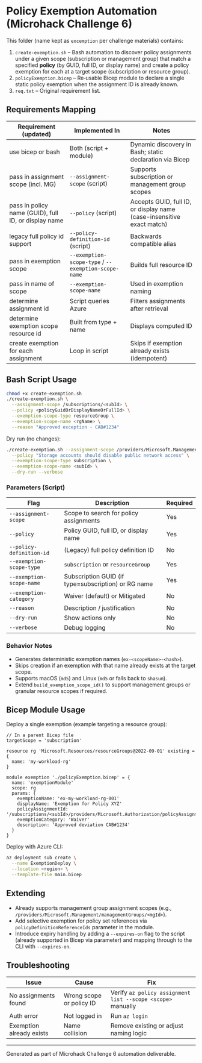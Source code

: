 # Policy Exemption Automation (Microhack Challenge 6)

This folder (name kept as `excemption` per challenge materials) contains:

1. `create-exemption.sh` – Bash automation to discover policy assignments under a given scope (subscription or management group) that match a specified **policy** (by GUID, full ID, or display name) and create a policy exemption for each at a target scope (subscription or resource group).
2. `policyExemption.bicep` – Re‑usable Bicep module to declare a single static policy exemption when the assignment ID is already known.
3. `req.txt` – Original requirement list.

## Requirements Mapping

| Requirement (updated)                                | Implemented In                                      | Notes                                                                 |
| ---------------------------------------------------- | --------------------------------------------------- | --------------------------------------------------------------------- |
| use bicep or bash                                    | Both (script + module)                              | Dynamic discovery in Bash; static declaration via Bicep               |
| pass in assignment scope (incl. MG)                  | `--assignment-scope` (script)                       | Supports subscription or management group scopes                      |
| pass in policy name (GUID), full ID, or display name | `--policy` (script)                                 | Accepts GUID, full ID, or display name (case-insensitive exact match) |
| legacy full policy id support                        | `--policy-definition-id` (script)                   | Backwards compatible alias                                            |
| pass in exemption scope                              | `--exemption-scope-type` / `--exemption-scope-name` | Builds full resource ID                                               |
| pass in name of scope                                | `--exemption-scope-name`                            | Used in exemption naming                                              |
| determine assignment id                              | Script queries Azure                                | Filters assignments after retrieval                                   |
| determine exemption scope resource id                | Built from type + name                              | Displays computed ID                                                  |
| create exemption for each assignment                 | Loop in script                                      | Skips if exemption already exists (idempotent)                        |

## Bash Script Usage

```bash
chmod +x create-exemption.sh
./create-exemption.sh \
  --assignment-scope /subscriptions/<subId> \
  --policy <policyGuidOrDisplayNameOrFullId> \
  --exemption-scope-type resourceGroup \
  --exemption-scope-name <rgName> \
  --reason "Approved exception - CAB#1234"
```

Dry run (no changes):

```bash
./create-exemption.sh --assignment-scope /providers/Microsoft.Management/managementGroups/<mgId> \
  --policy "Storage accounts should disable public network access" \
  --exemption-scope-type subscription \
  --exemption-scope-name <subId> \
  --dry-run --verbose
```

### Parameters (Script)

| Flag                     | Description                                         | Required |
| ------------------------ | --------------------------------------------------- | -------- |
| `--assignment-scope`     | Scope to search for policy assignments              | Yes      |
| `--policy`               | Policy GUID, full ID, or display name               | Yes      |
| `--policy-definition-id` | (Legacy) full policy definition ID                  | No       |
| `--exemption-scope-type` | `subscription` or `resourceGroup`                   | Yes      |
| `--exemption-scope-name` | Subscription GUID (if type=subscription) or RG name | Yes      |
| `--exemption-category`   | Waiver (default) or Mitigated                       | No       |
| `--reason`               | Description / justification                         | No       |
| `--dry-run`              | Show actions only                                   | No       |
| `--verbose`              | Debug logging                                       | No       |

### Behavior Notes

- Generates deterministic exemption names (`ex-<scopeName>-<hash>`).
- Skips creation if an exemption with that name already exists at the target scope.
- Supports macOS (`md5`) and Linux (`md5` or falls back to `shasum`).
- Extend `build_exemption_scope_id()` to support management groups or granular resource scopes if required.

## Bicep Module Usage

Deploy a single exemption (example targeting a resource group):

```bicep
// In a parent Bicep file
targetScope = 'subscription'

resource rg 'Microsoft.Resources/resourceGroups@2022-09-01' existing = {
  name: 'my-workload-rg'
}

module exemption './policyExemption.bicep' = {
  name: 'exemptionModule'
  scope: rg
  params: {
    exemptionName: 'ex-my-workload-rg-001'
    displayName: 'Exemption for Policy XYZ'
    policyAssignmentId: '/subscriptions/<subId>/providers/Microsoft.Authorization/policyAssignments/<assignmentName>'
    exemptionCategory: 'Waiver'
    description: 'Approved deviation CAB#1234'
  }
}
```

Deploy with Azure CLI:

```bash
az deployment sub create \
  --name ExemptionDeploy \
  --location <region> \
  --template-file main.bicep
```

## Extending

- Already supports management group assignment scopes (e.g., `/providers/Microsoft.Management/managementGroups/<mgId>`).
- Add selective exemption for policy set references via `policyDefinitionReferenceIds` parameter in the module.
- Introduce expiry handling by adding a `--expires-on` flag to the script (already supported in Bicep via parameter) and mapping through to the CLI with `--expires-on`.

## Troubleshooting

| Issue                    | Cause                    | Fix                                                         |
| ------------------------ | ------------------------ | ----------------------------------------------------------- |
| No assignments found     | Wrong scope or policy ID | Verify `az policy assignment list --scope <scope>` manually |
| Auth error               | Not logged in            | Run `az login`                                              |
| Exemption already exists | Name collision           | Remove existing or adjust naming logic                      |

---

Generated as part of Microhack Challenge 6 automation deliverable.
